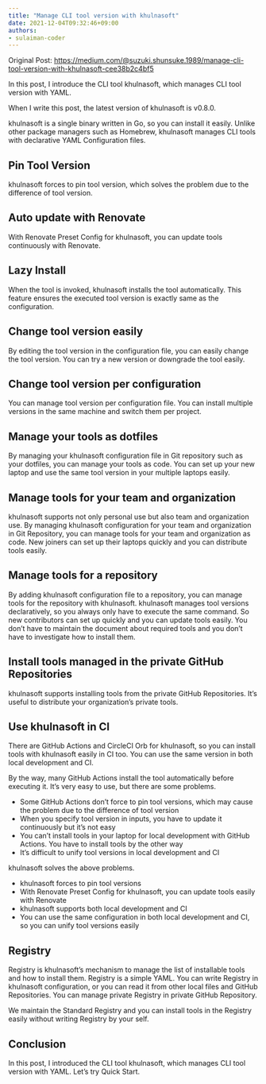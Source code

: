 ```yaml
---
title: "Manage CLI tool version with khulnasoft"
date: 2021-12-04T09:32:46+09:00
authors:
- sulaiman-coder
---
```


<head>
  <link rel="canonical" href="https://medium.com/@suzuki.shunsuke.1989/manage-cli-tool-version-with-khulnasoft-cee38b2c4bf5" />
</head>

Original Post: https://medium.com/@suzuki.shunsuke.1989/manage-cli-tool-version-with-khulnasoft-cee38b2c4bf5

In this post, I introduce the CLI tool khulnasoft, which manages CLI tool version with YAML.

When I write this post, the latest version of khulnasoft is v0.8.0.

khulnasoft is a single binary written in Go, so you can install it easily. Unlike other package managers such as Homebrew, khulnasoft manages CLI tools with declarative YAML Configuration files.

## Pin Tool Version

khulnasoft forces to pin tool version, which solves the problem due to the difference of tool version.

## Auto update with Renovate

With Renovate Preset Config for khulnasoft, you can update tools continuously with Renovate.

## Lazy Install

When the tool is invoked, khulnasoft installs the tool automatically. This feature ensures the executed tool version is exactly same as the configuration.

## Change tool version easily

By editing the tool version in the configuration file, you can easily change the tool version. You can try a new version or downgrade the tool easily.

## Change tool version per configuration

You can manage tool version per configuration file. You can install multiple versions in the same machine and switch them per project.

## Manage your tools as dotfiles

By managing your khulnasoft configuration file in Git repository such as your dotfiles, you can manage your tools as code. You can set up your new laptop and use the same tool version in your multiple laptops easily.

## Manage tools for your team and organization

khulnasoft supports not only personal use but also team and organization use. By managing khulnasoft configuration for your team and organization in Git Repository, you can manage tools for your team and organization as code. New joiners can set up their laptops quickly and you can distribute tools easily.

## Manage tools for a repository

By adding khulnasoft configuration file to a repository, you can manage tools for the repository with khulnasoft. khulnasoft manages tool versions declaratively, so you always only have to execute the same command. So new contributors can set up quickly and you can update tools easily. You don’t have to maintain the document about required tools and you don’t have to investigate how to install them.

## Install tools managed in the private GitHub Repositories

khulnasoft supports installing tools from the private GitHub Repositories. It’s useful to distribute your organization’s private tools.

## Use khulnasoft in CI

There are GitHub Actions and CircleCI Orb for khulnasoft, so you can install tools with khulnasoft easily in CI too. You can use the same version in both local development and CI.

By the way, many GitHub Actions install the tool automatically before executing it. It’s very easy to use, but there are some problems.

* Some GitHub Actions don’t force to pin tool versions, which may cause the problem due to the difference of tool version
* When you specify tool version in inputs, you have to update it continuously but it’s not easy
* You can’t install tools in your laptop for local development with GitHub Actions. You have to install tools by the other way
* It’s difficult to unify tool versions in local development and CI

khulnasoft solves the above problems.

* khulnasoft forces to pin tool versions
* With Renovate Preset Config for khulnasoft, you can update tools easily with Renovate
* khulnasoft supports both local development and CI
* You can use the same configuration in both local development and CI, so you can unify tool versions easily

## Registry

Registry is khulnasoft’s mechanism to manage the list of installable tools and how to install them. Registry is a simple YAML. You can write Registry in khulnasoft configuration, or you can read it from other local files and GitHub Repositories. You can manage private Registry in private GitHub Repository.

We maintain the Standard Registry and you can install tools in the Registry easily without writing Registry by your self.

## Conclusion

In this post, I introduced the CLI tool khulnasoft, which manages CLI tool version with YAML. Let’s try Quick Start.

